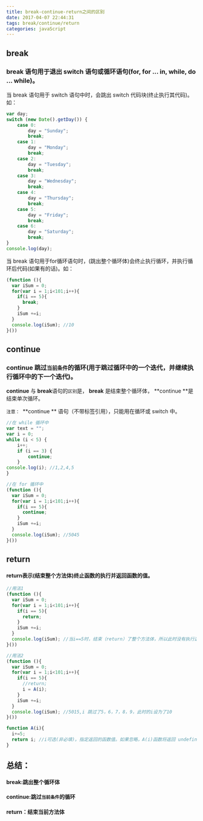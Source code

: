 ```yaml
---
title: break-continue-return之间的区别
date: 2017-04-07 22:44:31
tags: break/continue/return
categories: javaScript
---
```

## break

### break 语句用于退出 switch 语句或循环语句(for, for ... in, while, do ... while)。

当 break 语句用于 switch 语句中时，会跳出 switch 代码块(终止执行其代码)。如：

```javascript
var day;
switch (new Date().getDay()) {
    case 0:
        day = "Sunday";
        break;
    case 1:
        day = "Monday";
        break;
    case 2:
        day = "Tuesday";
        break;
    case 3:
        day = "Wednesday";
        break;
    case 4:
        day = "Thursday";
        break;
    case 5:
        day = "Friday";
        break;
    case 6:
        day = "Saturday";
        break;
}
console.log(day);
```



当 break 语句用于for循环语句时，(跳出整个循环体)会终止执行循环，并执行循环后代码(如果有的话)。如：

```javascript
(function (){
  var iSum = 0;
  for(var i = 1;i<101;i++){
    if(i == 5){
      break;
    }
    iSum +=i;
  }
  console.log(iSum); //10
}())
```

## continue

### continue 跳过`当前条件`的循环(用于跳过循环中的一个迭代，并继续执行循环中的下一个迭代)。



**continue** 与 **break**语句的`区别`是， **break** 是结束整个循环体， **continue **是结束单次循环。

`注意：`  **continue ** 语句（不带标签引用），只能用在循环或  switch 中。

```javascript
//在 while 循环中
var text = "";
var i = 0;
while (i < 5) {
    i++;
    if (i == 3) {
        continue;
    }
console.log(i); //1,2,4,5
}

//在 for 循环中
(function (){
  var iSum = 0;
  for(var i = 1;i<101;i++){
    if(i == 5){
      continue;
    }
    iSum +=i;
  }
  console.log(iSum); //5045
}())
```

## return

#### return表示(结束整个方法体)终止函数的执行并返回函数的值。

```javascript
//用法1
(function (){
  var iSum = 0;
  for(var i = 1;i<101;i++){
    if(i == 5){
      return;
    }
    iSum +=i;
  }
  console.log(iSum); //当i==5时，结束（return）了整个方法体，所以此时没有执行这行代码
}())

//用法2
(function (){
  var iSum = 0;
  for(var i = 1;i<101;i++){
    if(i == 5){
      //return;
      i = A(i);
    }
    iSum +=i;
  }
  console.log(iSum); //5015,i 跳过了5，6，7，8，9，此时的i设为了10
}())

function A(i){
  i+=5;
  return i; //i可选(非必填)。指定返回的函数值。如果忽略，A(i)函数将返回 undefined
}
```



## 总结：

#### break:跳出整个循环体

#### continue:跳过`当前条件`的循环

#### return：结束当前方法体







